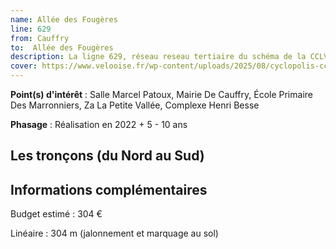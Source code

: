 ```yaml
---
name: Allée des Fougères
line: 629
from: Cauffry
to:  Allée des Fougères 
description: La ligne 629, réseau reseau tertiaire du schéma de la CCLVD (tronçon 29) concerne Cauffry - Allée des Fougères
cover: https://www.velooise.fr/wp-content/uploads/2025/08/cyclopolis-cclvd-29.jpg
---
```


**Point(s) d'intérêt** : Salle Marcel Patoux, Mairie De Cauffry, École Primaire Des Marronniers, Za La Petite Vallée, Complexe Henri Besse

**Phasage** : Réalisation en 2022 + 5 - 10 ans

## Les tronçons (du Nord au Sud)

## Informations complémentaires

Budget estimé :  304 € 

Linéaire : 304 m (jalonnement et marquage au sol)

